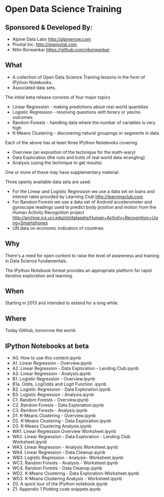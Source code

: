 Open Data Science Training
==========================

Sponsored & Developed By:
---

* Alpine Data Labs http://alpinenow.com
* Pivotal Inc. http://gopivotal.com
* Nitin Borwankar https://github.com/nborwankar

What
----

* A collection of Open Data Science Training lessons in the form of IPython Notebooks.
* Associated data sets.

The initial beta release consists of four major topics

* Linear Regression - making predictions about real-world quantities
* Logistic Regression - resolving questions with binary or yes/no outcomes
* Random Forests - handling data where the number of variables is very high
* K-Means Clustering - discovering natural groupings or segments in data

Each of the above has at least three IPython Notebooks covering

* Overview (an exposition of the technique for the math-wary)
* Data Exploration (the nuts and bolts of real world data wrangling)
* Analysis (using the technique to get results)

One or more of these may have supplementary material.


Three openly available data sets are used.  

* For the Linear and Logistic Regression we use a data set on loans and interest rates provided by Learning Club http://learningclub.com  
* For Random Forests we use a data set of Android accelerometer and gyroscope readings used to predict body position and motion from the Human Activity Recognition project
http://archive.ics.uci.edu/ml/datasets/Human+Activity+Recognition+Using+Smartphones
* UN data on economic indicators of countries

Why
---

There's a need for open content to raise the level of awareness and training in Data Science fundamentals.

The IPython Notebook format provides an appropriate platform for rapid iterative exploration and learning.

When
----

Starting in 2013 and intended to extend for a long while.

Where
-----

Today GitHub, tomorrow the world. 


IPython Notebooks at beta
--------------------------
* A0. How to use this content.ipynb
* A1. Linear Regression - Overview.ipynb
* A2. Linear Regression - Data Exploration - Lending Club.ipynb
* A3. Linear Regression - Analysis.ipynb
* B1. Logistic Regression - Overview.ipynb
* B1a. Odds, LogOdds and Logit Function .ipynb
* B2. Logistic Regression - Data Exploration.ipynb
* B3. Logistic Regression - Analysis.ipynb
* C1. Random Forests - Overview.ipynb
* C2. Random Forests - Data Exploration.ipynb
* C3. Random Forests - Analysis.ipynb
* D1. K-Means Clustering - Overview.ipynb
* D2. K-Means Clustering - Data Exploration.ipynb
* D3. K-Means Clustering Analysis.ipynb
* WA1. Linear Regression Overview Worksheet.ipynb
* WA2. Linear Regression - Data Exploration - Lending Club Worksheet.ipynb
* WA3. Linear Regression - Analysis Worksheet.ipynb
* WA4. Linear Regression - Data Cleanup.ipynb
* WB3. Logistic Regression - Analysis- Worksheet.ipynb
* WC3. Random Forests - Analysis - Worksheet.ipynb
* WC4. Random Forests - Data Cleanup.ipynb
* WD2. K-Means Clustering - Data Exploration-Worksheet.ipynb
* WD3. K-Means Clustering Analysis - Worksheet.ipynb
* Z0. A quick tour of the IPython notebook.ipynb
* Z1. Appendix 1 Plotting code snippets.ipynb
